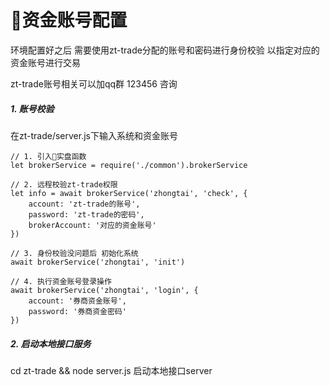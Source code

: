 # 资金账号配置

环境配置好之后 需要使用zt-trade分配的账号和密码进行身份校验 以指定对应的资金账号进行交易

zt-trade账号相关可以加qq群 123456 咨询

##### 1. 账号校验

在zt-trade/server.js下输入系统和资金账号

```
// 1. 引入实盘函数
let brokerService = require('./common').brokerService

// 2. 远程校验zt-trade权限
let info = await brokerService('zhongtai', 'check', {
    account: 'zt-trade的账号',
    password: 'zt-trade的密码',
    brokerAccount: '对应的资金账号' 
})

// 3. 身份校验没问题后 初始化系统
await brokerService('zhongtai', 'init')

// 4. 执行资金账号登录操作
await brokerService('zhongtai', 'login', {
    account: '券商资金账号',
    password: '券商资金密码'
})
```

##### 2. 启动本地接口服务
cd zt-trade && node server.js 启动本地接口server